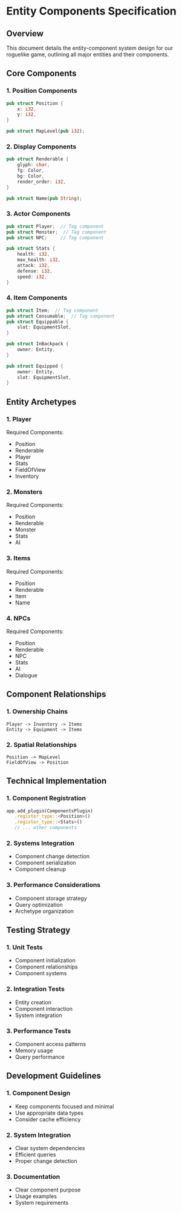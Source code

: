 # Entity Components Specification

## Overview

This document details the entity-component system design for our roguelike game, outlining all major entities and their components.

## Core Components

### 1. Position Components

```rust
pub struct Position {
    x: i32,
    y: i32,
}

pub struct MapLevel(pub i32);
```

### 2. Display Components

```rust
pub struct Renderable {
    glyph: char,
    fg: Color,
    bg: Color,
    render_order: i32,
}

pub struct Name(pub String);
```

### 3. Actor Components

```rust
pub struct Player;  // Tag component
pub struct Monster;  // Tag component
pub struct NPC;     // Tag component

pub struct Stats {
    health: i32,
    max_health: i32,
    attack: i32,
    defense: i32,
    speed: i32,
}
```

### 4. Item Components

```rust
pub struct Item;  // Tag component
pub struct Consumable;  // Tag component
pub struct Equippable {
    slot: EquipmentSlot,
}

pub struct InBackpack {
    owner: Entity,
}

pub struct Equipped {
    owner: Entity,
    slot: EquipmentSlot,
}
```

## Entity Archetypes

### 1. Player

Required Components:

- Position
- Renderable
- Player
- Stats
- FieldOfView
- Inventory

### 2. Monsters

Required Components:

- Position
- Renderable
- Monster
- Stats
- AI

### 3. Items

Required Components:

- Position
- Renderable
- Item
- Name

### 4. NPCs

Required Components:

- Position
- Renderable
- NPC
- Stats
- AI
- Dialogue

## Component Relationships

### 1. Ownership Chains

```
Player -> Inventory -> Items
Entity -> Equipment -> Items
```

### 2. Spatial Relationships

```
Position -> MapLevel
FieldOfView -> Position
```

## Technical Implementation

### 1. Component Registration

```rust
app.add_plugin(ComponentsPlugin)
   .register_type::<Position>()
   .register_type::<Stats>()
   // ... other components
```

### 2. Systems Integration

- Component change detection
- Component serialization
- Component cleanup

### 3. Performance Considerations

- Component storage strategy
- Query optimization
- Archetype organization

## Testing Strategy

### 1. Unit Tests

- Component initialization
- Component relationships
- Component systems

### 2. Integration Tests

- Entity creation
- Component interaction
- System integration

### 3. Performance Tests

- Component access patterns
- Memory usage
- Query performance

## Development Guidelines

### 1. Component Design

- Keep components focused and minimal
- Use appropriate data types
- Consider cache efficiency

### 2. System Integration

- Clear system dependencies
- Efficient queries
- Proper change detection

### 3. Documentation

- Clear component purpose
- Usage examples
- System requirements
